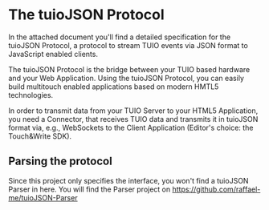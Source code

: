 # The tuioJSON Protocol

In the attached document you'll find a detailed specification for the tuioJSON Protocol, a protocol to stream TUIO events via JSON format to JavaScript enabled clients.

The tuioJSON Protocol is the bridge between your TUIO based hardware and your Web Application. Using the tuioJSON Protocol, you can easily build multitouch enabled applications based on modern HMTL5 technologies.

In order to transmit data from your TUIO Server to your HTML5 Application, you need a Connector, that receives TUIO data and transmits it in tuioJSON format via, e.g., WebSockets to the Client Application (Editor's choice: the Touch&Write SDK).

## Parsing the protocol
Since this project only specifies the interface, you won't find a tuioJSON Parser in here. You will find the Parser project on https://github.com/raffael-me/tuioJSON-Parser